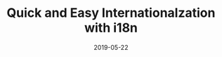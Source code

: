 ---
title: "Quick and Easy Internationalzation with i18n"
tags: [i18n, gatsby, github, netlify]
date: 2019-05-22
path: blog/i18n
cover: ./preview.png
excerpt: A fun way to publish a blog in multiple languages.
---